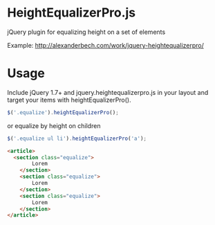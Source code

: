 HeightEqualizerPro.js
==================

jQuery plugin for equalizing height on a set of elements

Example: http://alexanderbech.com/work/jquery-heightequalizerpro/

Usage
==================
Include jQuery 1.7+ and jquery.heightequalizerpro.js in your layout and target your items with heightEqualizerPro().
```javascript
$('.equalize').heightEqualizerPro();
```

or equalize by height on children

```javascript
$('.equalize ul li').heightEqualizerPro('a');
```

```html
<article>
  <section class="equalize">
		Lorem
	</section>
	<section class="equalize">
		Lorem
	</section>
	<section class="equalize">
		Lorem
	</section>
</article>
```

